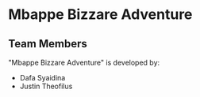 # Mbappe Bizzare Adventure

## Team Members

"Mbappe Bizzare Adventure" is developed by:

- Dafa Syaidina
- Justin Theofilus
